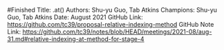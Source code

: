 #Finished
Title: .at()
Authors: Shu-yu Guo, Tab Atkins
Champions: Shu-yu Guo, Tab Atkins
Date: August 2021
GitHub Link: https://github.com/tc39/proposal-relative-indexing-method
GitHub Note Link: https://github.com/tc39/notes/blob/HEAD/meetings/2021-08/aug-31.md#relative-indexing-at-method-for-stage-4
